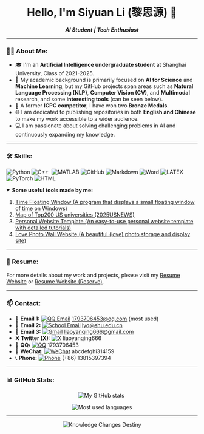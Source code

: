 <h1 align="center">Hello, I'm Siyuan Li (黎思源) 👋</h1>

<p align="center">
    <b><em>AI Student | Tech Enthusiast</em></b>
</p>

---

### 👨‍💻 About Me:
- 🎓 I'm an **Artificial Intelligence undergraduate student** at Shanghai University, Class of 2021-2025.
- 🧠 My academic background is primarily focused on **AI for Science** and **Machine Learning**, but my GitHub projects span areas such as **Natural Language Processing (NLP)**, **Computer Vision (CV)**, and **Multimodal** research, and some **interesting tools** (can be seen below).
- 🏅 A former **ICPC competitor**, I have won two **Bronze Medals**.
- 🌐 I am dedicated to publishing repositories in both **English and Chinese** to make my work accessible to a wider audience.
- 💻 I am passionate about solving challenging problems in AI and continuously expanding my knowledge.

---

### 🛠 Skills:
<p align="left">
    <img src="https://img.shields.io/badge/Python-%2314354C.svg?style=flat&logo=python&logoColor=white" alt="Python"/>
    <img src="https://img.shields.io/badge/C++-%2300599C.svg?style=flat&logo=c%2B%2B&logoColor=white" alt="C++"/>  
    <img src="https://img.shields.io/badge/MATLAB-%23FF6F00.svg?style=flat&logo=mathworks&logoColor=white" alt="MATLAB"/>
    <img src="https://img.shields.io/badge/GitHub-%23121011.svg?style=flat&logo=github&logoColor=white" alt="GitHub"/>
    <img src="https://img.shields.io/badge/Markdown-%23000000.svg?style=flat&logo=markdown&logoColor=white" alt="Markdown"/>
    <img src="https://img.shields.io/badge/Word-%232B579A.svg?style=flat&logo=microsoft-word&logoColor=white" alt="Word"/>
    <img src="https://img.shields.io/badge/LaTeX-%23008080.svg?style=flat&logo=latex&logoColor=white" alt="LATEX"/>
    <img src="https://img.shields.io/badge/PyTorch-%23EE4C2C.svg?style=flat&logo=pytorch&logoColor=white" alt="PyTorch"/>
    <img src="https://img.shields.io/badge/HTML-%23E34F26.svg?style=flat&logo=html5&logoColor=white" alt="HTML"/>

</p>

<details open>
<summary> <b>Some useful tools made by me:</b></summary>


1. [Time Floating Window (A program that displays a small floating window of time on Windows)](https://github.com/liaoyanqing666/Time_Floating_Window)
2. [Map of Top200 US universities (2025USNEWS)](https://www.google.com/maps/d/u/0/edit?mid=1ejHyjTJx0D7FoI_xaUDileyIFoDkjK4&ll=29.825532500669713%2C-114.375924&z=4)
3. [Personal Website Template (An easy-to-use personal website template with detailed tutorials)](https://github.com/liaoyanqing666/liaoyanqing666.github.io)
4. [Love Photo Wall Website (A beautiful (love) photo storage and display site)](https://github.com/liaoyanqing666/Photo_Wall)

</details>

---

### 💼 Resume:
For more details about my work and projects, please visit my [Resume Website](https://siyuanli.tech/) or [Resume Website (Reserve)](https://liaoyanqing666.github.io/).

---

### 📫 Contact:

- 📧 **Email 1:** [![QQ Email](https://img.shields.io/badge/QQ%20Email-D14836?style=flat&logo=gmail&logoColor=white)](mailto:1793706453@qq.com) 1793706453@qq.com (most used)
- 📧 **Email 2:** [![School Email](https://img.shields.io/badge/School%20Email-0078D4?style=flat&logo=microsoft-outlook&logoColor=white)](mailto:lyq@shu.edu.cn) lyq@shu.edu.cn
- 📧 **Email 3:** [![Gmail](https://img.shields.io/badge/Gmail-D14836?style=flat&logo=gmail&logoColor=white)](mailto:liaoyanqing666@gmail.com) liaoyanqing666@gmail.com
- ❌ **Twitter (X):** [![X](https://img.shields.io/badge/X-000000?style=flat&logo=x&logoColor=white)](https://twitter.com/liaoyanqing666) liaoyanqing666
- 🐧 **QQ:** [![QQ](https://img.shields.io/badge/QQ-EB1923?style=flat&logo=tencent-qq&logoColor=white)](tencent://message/?uin=1793706453) 1793706453
- 💬 **WeChat:** [![WeChat](https://img.shields.io/badge/WeChat-07C160?style=flat&logo=wechat&logoColor=white)](weixin://dl/chat?abcdefghi314159) abcdefghi314159
- 📞 **Phone:** [![Phone](https://img.shields.io/badge/Phone-25D366?style=flat&logo=whatsapp&logoColor=white)](tel:+8613815397394) (+86) 13815397394

---

### 📊 GitHub Stats:
<p align="center">
    <img src="https://github-readme-stats.vercel.app/api?username=liaoyanqing666&show_icons=true&hide_rank=true&hide=prs,issues,contribs&theme=tokyonight" alt="My GitHub stats"/>  
</p>
<p align="center">
    <img src="https://github-readme-stats.vercel.app/api/top-langs/?username=liaoyanqing666&layout=compact&theme=tokyonight" alt="Most used languages"/>
</p>

---

<p align="center">
    <img src="https://img.shields.io/badge/Knowledge%20Changes%20Destiny-%23FFD700.svg?style=for-the-badge" alt="Knowledge Changes Destiny"/>
</p>

